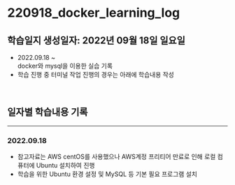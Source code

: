 # 220918_docker_learning_log

## 학습일지 생성일자: 2022년 09월 18일 일요일
- 2022.09.18 ~  
    docker와 mysql을 이용한 실습 기록  
- 학습 진행 중 터미널 작업 진행의 경우는 아래에 학습내용 작성 

&nbsp;
## 일자별 학습내용 기록
---
### 2022.09.18
- 참고자료는 AWS centOS를 사용했으나 AWS계정 프리티어 만료로 인해 로컬 컴퓨터에 Ubuntu 설치하여 진행
- 학습을 위한 Ubuntu 환경 설정 및 MySQL 등 기본 필요 프로그램 설치 